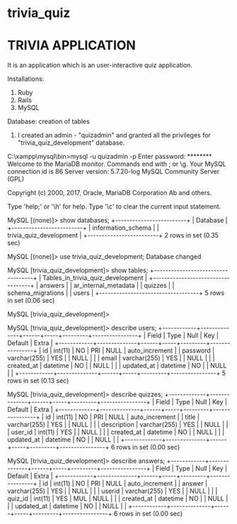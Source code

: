 # trivia_quiz
# TRIVIA APPLICATION 

It is an application which is an user-interactive quiz application.

Installations:
1. Ruby
2. Rails
3. MySQL

Database: creation of tables 

1. I created an admin - "quizadmin" and granted all the privileges for 
"trivia_quiz_development" database.

C:\xampp\mysql\bin>mysql -u quizadmin -p
Enter password: ********
Welcome to the MariaDB monitor.  Commands end with ; or \g.
Your MySQL connection id is 86
Server version: 5.7.20-log MySQL Community Server (GPL)

Copyright (c) 2000, 2017, Oracle, MariaDB Corporation Ab and others.

Type 'help;' or '\h' for help. Type '\c' to clear the current input statement.

MySQL [(none)]> show databases;
+-------------------------+
| Database                |
+-------------------------+
| information_schema      |
| trivia_quiz_development |
+-------------------------+
2 rows in set (0.35 sec)

MySQL [(none)]> use trivia_quiz_development;
Database changed

MySQL [trivia_quiz_development]> show tables;
+-----------------------------------+
| Tables_in_trivia_quiz_development |
+-----------------------------------+
| answers                           |
| ar_internal_metadata              |
| quizzes                           |
| schema_migrations                 |
| users                             |
+-----------------------------------+
5 rows in set (0.06 sec)

MySQL [trivia_quiz_development]>

MySQL [trivia_quiz_development]> describe users;
+------------+--------------+------+-----+---------+----------------+
| Field      | Type         | Null | Key | Default | Extra          |
+------------+--------------+------+-----+---------+----------------+
| id         | int(11)      | NO   | PRI | NULL    | auto_increment |
| password   | varchar(255) | YES  |     | NULL    |                |
| email      | varchar(255) | YES  |     | NULL    |                |
| created_at | datetime     | NO   |     | NULL    |                |
| updated_at | datetime     | NO   |     | NULL    |                |
+------------+--------------+------+-----+---------+----------------+
5 rows in set (0.13 sec)


MySQL [trivia_quiz_development]> describe quizzes;
+-------------+--------------+------+-----+---------+----------------+
| Field       | Type         | Null | Key | Default | Extra          |
+-------------+--------------+------+-----+---------+----------------+
| id          | int(11)      | NO   | PRI | NULL    | auto_increment |
| title       | varchar(255) | YES  |     | NULL    |                |
| description | varchar(255) | YES  |     | NULL    |                |
| user_id     | int(11)      | YES  |     | NULL    |                |
| created_at  | datetime     | NO   |     | NULL    |                |
| updated_at  | datetime     | NO   |     | NULL    |                |
+-------------+--------------+------+-----+---------+----------------+
6 rows in set (0.00 sec)


MySQL [trivia_quiz_development]> describe answers;
+------------+--------------+------+-----+---------+----------------+
| Field      | Type         | Null | Key | Default | Extra          |
+------------+--------------+------+-----+---------+----------------+
| id         | int(11)      | NO   | PRI | NULL    | auto_increment |
| answer     | varchar(255) | YES  |     | NULL    |                |
| userid     | varchar(255) | YES  |     | NULL    |                |
| quiz_id    | int(11)      | YES  | MUL | NULL    |                |
| created_at | datetime     | NO   |     | NULL    |                |
| updated_at | datetime     | NO   |     | NULL    |                |
+------------+--------------+------+-----+---------+----------------+
6 rows in set (0.00 sec)


